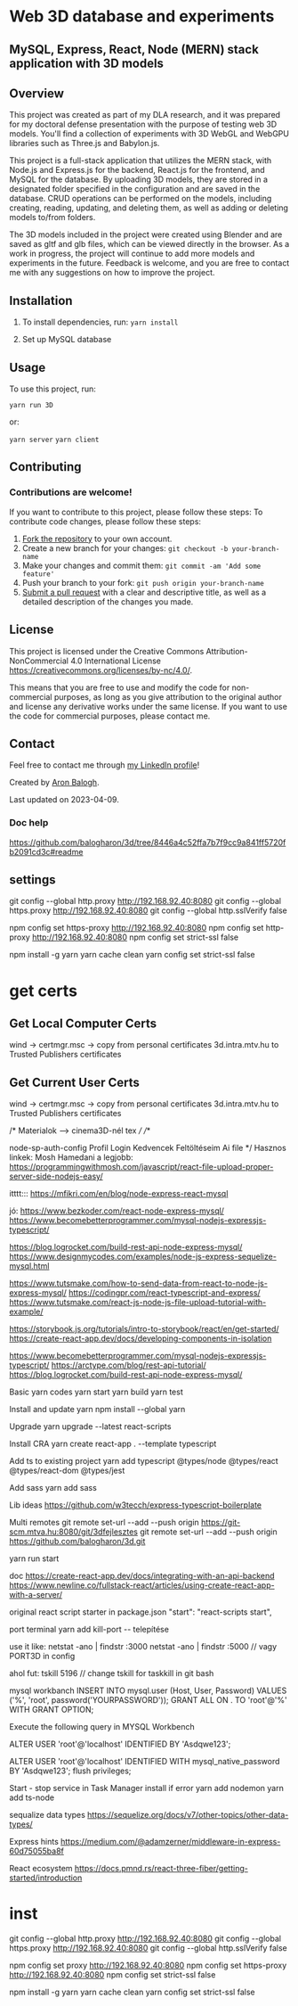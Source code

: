 # Web 3D database and experiments
## MySQL, Express, React, Node (MERN) stack application with 3D models
## Overview

This project was created as part of my DLA  research, and it was prepared for my doctoral defense presentation with the purpose of testing web 3D models. You'll find a collection of experiments with 3D WebGL and WebGPU libraries such as Three.js and Babylon.js. 

This project is a full-stack application that utilizes the MERN stack, with Node.js and Express.js for the backend, React.js for the frontend, and MySQL for the database. By uploading 3D models, they are stored in a designated folder specified in the configuration and are saved in the database. CRUD operations can be performed on the models, including creating, reading, updating, and deleting them, as well as adding or deleting models to/from folders. 

The 3D models included in the project were created using Blender and are saved as gltf and glb files, which can be viewed directly in the browser. As a work in progress, the project will continue to add more models and experiments in the future. Feedback is welcome, and you are free to contact me with any suggestions on how to improve the project.

## Installation
1. To install dependencies, run:
`yarn install`

2. Set up MySQL database

## Usage
To use this project, run:

`yarn run 3D`

or: 

`yarn server`
`yarn client`


## Contributing
### Contributions are welcome! 
If you want to contribute to this project, please follow these steps:
To contribute code changes, please follow these steps:

1. [Fork the repository](https://help.github.com/en/articles/fork-a-repo) to your own account.
2. Create a new branch for your changes: `git checkout -b your-branch-name`
3. Make your changes and commit them: `git commit -am 'Add some feature'`
4. Push your branch to your fork: `git push origin your-branch-name`
5. [Submit a pull request](https://help.github.com/en/articles/creating-a-pull-request) with a clear and descriptive title, as well as a detailed description of the changes you made.



## License
This project is licensed under the Creative Commons Attribution-NonCommercial 4.0 International License https://creativecommons.org/licenses/by-nc/4.0/.

This means that you are free to use and modify the code for non-commercial purposes, as long as you give attribution to the original author and license any derivative works under the same license. If you want to use the code for commercial purposes, please contact me.

## Contact
Feel free to contact me through [my LinkedIn profile](https://www.linkedin.com/in/balogh-aron/)!

Created by [Aron Balogh](https://github.com/balogharon).

Last updated on 2023-04-09.


### Doc help
https://github.com/balogharon/3d/tree/8446a4c52ffa7b7f9cc9a841ff5720fb2091cd3c#readme


## settings

git config --global http.proxy http://192.168.92.40:8080
git config --global https.proxy http://192.168.92.40:8080
git config --global http.sslVerify false

npm config set https-proxy http://192.168.92.40:8080
npm config set http-proxy http://192.168.92.40:8080
npm config set strict-ssl false

npm install -g yarn
yarn cache clean
yarn config set strict-ssl false


# get certs
## Get Local Computer Certs
wind -> certmgr.msc -> copy from personal certificates 3d.intra.mtv.hu to Trusted Publishers certificates 
## Get Current User Certs
wind -> certmgr.msc -> copy from personal certificates 3d.intra.mtv.hu to Trusted Publishers certificates 

/*
Materialok --> cinema3D-nél tex */
/**

node-sp-auth-config
Profil
Login
Kedvencek
Feltöltéseim
Ai file */
Hasznos linkek:
Mosh Hamedani a legjobb: https://programmingwithmosh.com/javascript/react-file-upload-proper-server-side-nodejs-easy/

itttt::: https://mfikri.com/en/blog/node-express-react-mysql

jó: https://www.bezkoder.com/react-node-express-mysql/ https://www.becomebetterprogrammer.com/mysql-nodejs-expressjs-typescript/

https://blog.logrocket.com/build-rest-api-node-express-mysql/ https://www.designmycodes.com/examples/node-js-express-sequelize-mysql.html

https://www.tutsmake.com/how-to-send-data-from-react-to-node-js-express-mysql/ https://codingpr.com/react-typescript-and-express/ https://www.tutsmake.com/react-js-node-js-file-upload-tutorial-with-example/

https://storybook.js.org/tutorials/intro-to-storybook/react/en/get-started/ https://create-react-app.dev/docs/developing-components-in-isolation

https://www.becomebetterprogrammer.com/mysql-nodejs-expressjs-typescript/ https://arctype.com/blog/rest-api-tutorial/ https://blog.logrocket.com/build-rest-api-node-express-mysql/

Basic yarn codes
yarn start yarn build yarn test

Install and update yarn
npm install --global yarn

Upgrade
yarn upgrade --latest react-scripts

Install CRA
yarn create react-app . --template typescript

Add ts to existing project
yarn add typescript @types/node @types/react @types/react-dom @types/jest

Add sass
yarn add sass

Lib ideas
https://github.com/w3tecch/express-typescript-boilerplate

Multi remotes
git remote set-url --add --push origin https://git-scm.mtva.hu:8080/git/3dfejlesztes git remote set-url --add --push origin https://github.com/balogharon/3d.git

yarn run start

doc
https://create-react-app.dev/docs/integrating-with-an-api-backend https://www.newline.co/fullstack-react/articles/using-create-react-app-with-a-server/

original react script starter in package.json
"start": "react-scripts start",

port terminal
yarn add kill-port -- telepítése

use it like: netstat -ano | findstr :3000 netstat -ano | findstr :5000 // vagy PORT3D in config

ahol fut: tskill 5196 // change tskill for taskkill in git bash

mysql workbanch
INSERT INTO mysql.user (Host, User, Password) VALUES ('%', 'root', password('YOURPASSWORD')); GRANT ALL ON . TO 'root'@'%' WITH GRANT OPTION;

Execute the following query in MYSQL Workbench

ALTER USER 'root'@'localhost' IDENTIFIED BY 'Asdqwe123';

ALTER USER 'root'@'localhost' IDENTIFIED WITH mysql_native_password BY 'Asdqwe123'; flush privileges;

Start - stop service in Task Manager
install if error
yarn add nodemon yarn add ts-node

sequalize data types
https://sequelize.org/docs/v7/other-topics/other-data-types/

Express hints
https://medium.com/@adamzerner/middleware-in-express-60d75055ba8f

React ecosystem
https://docs.pmnd.rs/react-three-fiber/getting-started/introduction


# inst

git config --global http.proxy http://192.168.92.40:8080
git config --global https.proxy http://192.168.92.40:8080
git config --global http.sslVerify false

npm config set proxy http://192.168.92.40:8080
npm config set https-proxy http://192.168.92.40:8080
npm config set strict-ssl false

npm install -g yarn
yarn cache clean
yarn config set strict-ssl false
